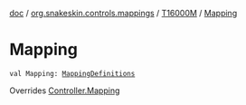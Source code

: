 [doc](../../index.md) / [org.snakeskin.controls.mappings](../index.md) / [T16000M](index.md) / [Mapping](./-mapping.md)

# Mapping

`val Mapping: `[`MappingDefinitions`](-mapping-definitions/index.md)

Overrides [Controller.Mapping](../../org.snakeskin.controls/-controller/-mapping.md)

